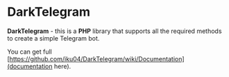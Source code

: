 # DarkTelegram

**DarkTelegram** - this is a **PHP** library that supports all the required methods to create a simple Telegram bot.

You can get full [https://github.com/iku04/DarkTelegram/wiki/Documentation](documentation here).
